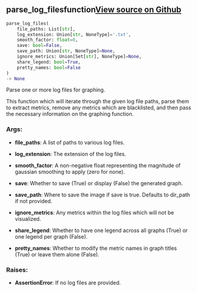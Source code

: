 ## parse_log_files<span class="tag">function</span><a class="sourcelink" href=https://github.com/fastestimator/fastestimator/blob/r1.0/fastestimator/summary/logs/log_parse.py/#L56-L95>View source on Github</a>
```python
parse_log_files(
	file_paths: List[str],
	log_extension: Union[str, NoneType]='.txt',
	smooth_factor: float=0,
	save: bool=False,
	save_path: Union[str, NoneType]=None,
	ignore_metrics: Union[Set[str], NoneType]=None,
	share_legend: bool=True,
	pretty_names: bool=False
)
-> None
```
Parse one or more log files for graphing.

This function which will iterate through the given log file paths, parse them to extract metrics, remove any
metrics which are blacklisted, and then pass the necessary information on the graphing function.


<h3>Args:</h3>


* **file_paths**: A list of paths to various log files.

* **log_extension**: The extension of the log files.

* **smooth_factor**: A non-negative float representing the magnitude of gaussian smoothing to apply (zero for none).

* **save**: Whether to save (True) or display (False) the generated graph.

* **save_path**: Where to save the image if save is true. Defaults to dir_path if not provided.

* **ignore_metrics**: Any metrics within the log files which will not be visualized.

* **share_legend**: Whether to have one legend across all graphs (True) or one legend per graph (False).

* **pretty_names**: Whether to modify the metric names in graph titles (True) or leave them alone (False). 

<h3>Raises:</h3>


* **AssertionError**: If no log files are provided.

